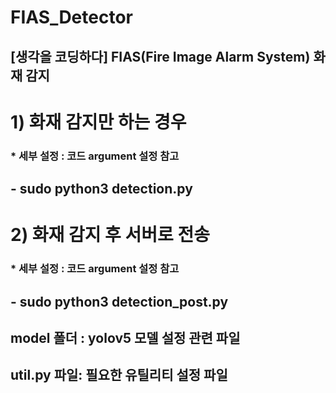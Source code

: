 # FIAS_Detector
## [생각을 코딩하다] FIAS(Fire Image Alarm System) 화재 감지

# 1) 화재 감지만 하는 경우
### * 세부 설정 : 코드 argument 설정 참고
## - sudo python3 detection.py

# 2) 화재 감지 후 서버로 전송
### * 세부 설정 : 코드 argument 설정 참고
## - sudo python3 detection_post.py

## model 폴더 : yolov5 모델 설정 관련 파일
## util.py 파일: 필요한 유틸리티 설정 파일
